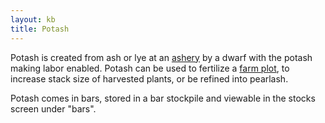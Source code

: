 ```yaml
---
layout: kb
title: Potash
---
```


Potash is created from ash or lye at an [ashery](ashery.html) by a dwarf with the potash making labor enabled. Potash can be used to fertilize a [farm plot](farm-plot.html), to increase stack size of harvested plants, or be refined into pearlash.

Potash comes in bars, stored in a bar stockpile and viewable in the stocks screen under "bars".